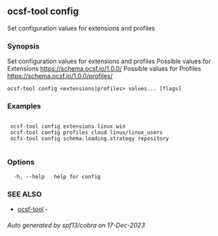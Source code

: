 ## ocsf-tool config

Set configuration values for extensions and profiles

### Synopsis


 Set configuration values for extensions and profiles
 Possible values for Extensions https://schema.ocsf.io/1.0.0/
 Possible values for Profiles https://schema.ocsf.io/1.0.0/profiles/
	

```
ocsf-tool config <extensions|profiles> values... [flags]
```

### Examples

```

 ocsf-tool config extensions linux win
 ocsf-tool config profiles cloud linux/linux_users
 ocfs-tool config schema.loading.strategy repository
	
```

### Options

```
  -h, --help   help for config
```

### SEE ALSO

* [ocsf-tool](ocsf-tool.md)	 - 

###### Auto generated by spf13/cobra on 17-Dec-2023
